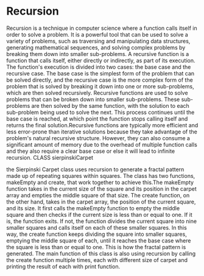 # Recursion
Recursion is a technique in computer science where a function calls itself in order to solve a problem. It is a powerful tool that can be used to solve a variety of problems, such as traversing and manipulating data structures, generating mathematical sequences, and solving complex problems by breaking them down into smaller sub-problems. A recursive function is a function that calls itself, either directly or indirectly, as part of its execution. The function's execution is divided into two cases: the base case and the recursive case. The base case is the simplest form of the problem that can be solved directly, and the recursive case is the more complex form of the problem that is solved by breaking it down into one or more sub-problems, which are then solved recursively. Recursive functions are used to solve problems that can be broken down into smaller sub-problems. These sub-problems are then solved by the same function, with the solution to each sub-problem being used to solve the next. This process continues until the base case is reached, at which point the function stops calling itself and returns the final solution.Recursive functions are typically more efficient and less error-prone than iterative solutions because they take advantage of the problem's natural recursive structure. However, they can also consume a significant amount of memory due to the overhead of multiple function calls and they also require a clear base case or else it will lead to infinite recursion.
CLASS sierpinskiCarpet

 the Sierpinski Carpet class uses recursion to generate a fractal pattern made up of repeating squares within squares. The class has two functions, makeEmpty and create, that work together to achieve this.The makeEmpty function takes in the current size of the square and its position in the carpet array and empties the middle square of that size. The create function, on the other hand, takes in the carpet array, the position of the current square, and its size. It first calls the makeEmpty function to empty the middle square and then checks if the current size is less than or equal to one. If it is, the function exits. If not, the function divides the current square into nine smaller squares and calls itself on each of these smaller squares. In this way, the create function keeps dividing the square into smaller squares, emptying the middle square of each, until it reaches the base case where the square is less than or equal to one. This is how the fractal pattern is generated. The main function of this class is also using recursion by calling the create function multiple times, each with different size of carpet and printing the result of each with print function.
